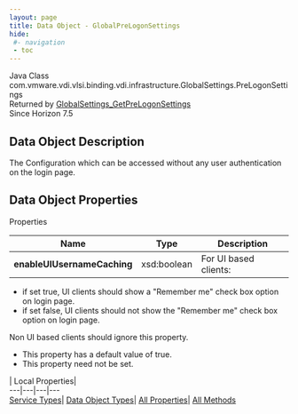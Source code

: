 ```yaml
---
layout: page
title: Data Object - GlobalPreLogonSettings
hide:
 #- navigation
 - toc
---
```






Java Class
    com.vmware.vdi.vlsi.binding.vdi.infrastructure.GlobalSettings.PreLogonSettings  
Returned by
     [GlobalSettings_GetPreLogonSettings](vdi.infrastructure.GlobalSettings.md#getPreLogonSettings)  
Since 
    Horizon 7.5

## Data Object Description 

The Configuration which can be accessed without any user authentication on the login page. 

## Data Object Properties

Properties

Name |  Type |  Description   
---|---|---  
**enableUIUsernameCaching**|  xsd:boolean|  For UI based clients: 

  * if set true, UI clients should show a "Remember me" check box option on login page.
  * if set false, UI clients should not show the "Remember me" check box option on login page.

Non UI based clients should ignore this property.   


  * This property has a default value of true.
 * This property need not be set.

  
  
  
 | Local Properties|   
---|---|---|---  
[Service Types](index-mo_types.md)| [Data Object Types](index-do_types.md)| [All Properties](index-properties.md)| [All Methods](index-methods.md)  
  
  

